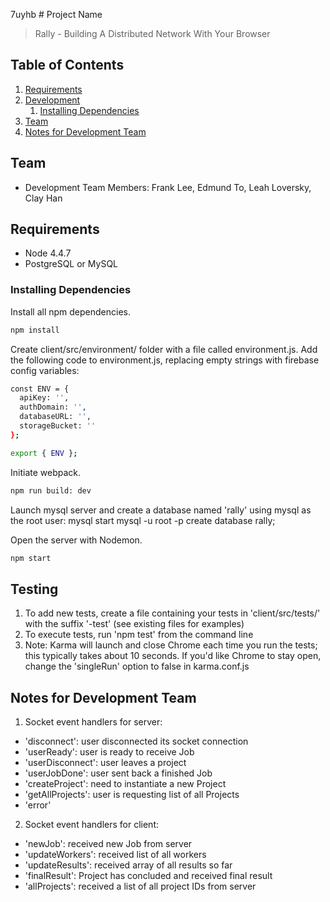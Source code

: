 7uyhb # Project Name

> Rally - Building A Distributed Network With Your Browser


## Table of Contents

1. [Requirements](#requirements)
1. [Development](#development)
    1. [Installing Dependencies](#installing-dependencies)
1. [Team](#team)
1. [Notes for Development Team](#notes-for-development-team)

## Team

  - Development Team Members: Frank Lee, Edmund To, Leah Loversky, Clay Han

## Requirements

- Node 4.4.7
- PostgreSQL or MySQL

### Installing Dependencies

Install all npm dependencies.
```sh
npm install
```

Create client/src/environment/ folder with a file called environment.js. Add the following code to environment.js, replacing empty strings with firebase config variables:
```sh
const ENV = {
  apiKey: '',
  authDomain: '',
  databaseURL: '',
  storageBucket: ''
};

export { ENV };
```

Initiate webpack.
```sh
npm run build: dev
```

Launch mysql server and create a database named 'rally' using mysql as the root user:
mysql start
mysql -u root -p
create database rally;

Open the server with Nodemon.
```sh
npm start
```

## Testing

1. To add new tests, create a file containing your tests in 'client/src/tests/' 
   with the suffix '-test' (see existing files for examples)
2. To execute tests, run 'npm test' from the command line
3. Note: Karma will launch and close Chrome each time you run the tests; this typically
   takes about 10 seconds. If you'd like Chrome to stay open, change the 'singleRun' 
   option to false in karma.conf.js

## Notes for Development Team

1. Socket event handlers for server:
  - 'disconnect': user disconnected its socket connection
  - 'userReady': user is ready to receive Job
  - 'userDisconnect': user leaves a project
  - 'userJobDone': user sent back a finished Job
  - 'createProject': need to instantiate a new Project
  - 'getAllProjects': user is requesting list of all Projects
  - 'error'

2. Socket event handlers for client:
  - 'newJob': received new Job from server
  - 'updateWorkers': received list of all workers
  - 'updateResults': received array of all results so far
  - 'finalResult': Project has concluded and received final result 
  - 'allProjects': received a list of all project IDs from server